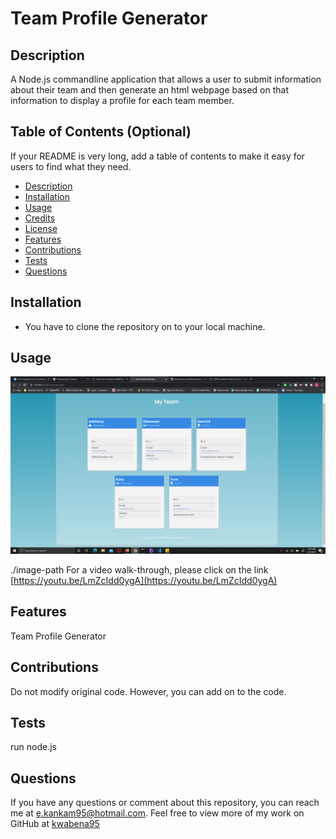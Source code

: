 # Team Profile Generator

  ## Description
  A Node.js commandline application that allows a user to submit information about their team and then generate an html webpage based on that information to display a profile for each team member.
    
  ## Table of Contents (Optional)
  If your README is very long, add a table of contents to make it easy for users to find what they need.
  * [Description](#description)
  * [Installation](#installation)
  * [Usage](#usage)
  * [Credits](#credits)
  * [License](#license)
  * [Features](#features)
  * [Contributions](#contributions)
  * [Tests](#tests)
  * [Questions](#questions)
 

   
    
  ## Installation
  * You have to clone the repository on to your local machine.
    
  ## Usage
  ![./images/profile.png](./images/profile.png)

  ./image-path
  For a video walk-through, please click on the link [https://youtu.be/LmZcIdd0ygA](https://youtu.be/LmZcIdd0ygA)

  ## Features
  Team Profile Generator
    
  ## Contributions
  Do not modify original code. However, you can add on to the code.
    
  ## Tests
  run node.js

  ## Questions
  If you have any questions or comment about this repository, you can reach me at [e.kankam95@hotmail.com](mailto:e.kankam95@hotmail.com).
  Feel free to view more of my work on GitHub at [kwabena95](https://github.com/kwabena95)
